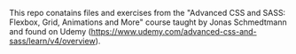 This repo conatains files and exercises from the "Advanced CSS and SASS: Flexbox, Grid, Animations and More" course taught by
Jonas Schmedtmann and found on Udemy (https://www.udemy.com/advanced-css-and-sass/learn/v4/overview).